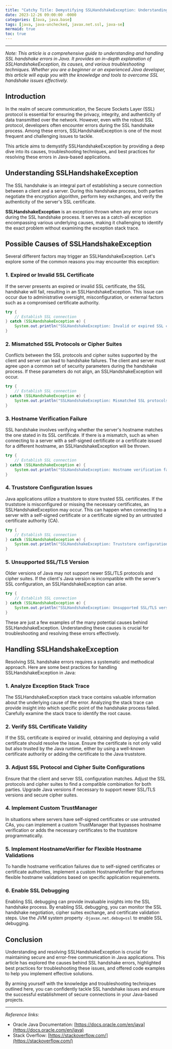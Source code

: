 ```yaml
---
title: "Catchy Title: Demystifying SSLHandshakeException: Understanding and Handling SSL Handshake Errors in Java"
date: 2023-12-26 09:00:00 -0000
categories: [Java, java.base]
tags: [java, java-unchecked, javax.net.ssl, java-se]
mermaid: true
toc: true
---
```



---

*Note: This article is a comprehensive guide to understanding and handling SSL handshake errors in Java. It provides an in-depth explanation of SSLHandshakeException, its causes, and various troubleshooting techniques. Whether you are a beginner or an experienced Java developer, this article will equip you with the knowledge and tools to overcome SSL handshake issues effectively.*

## Introduction

In the realm of secure communication, the Secure Sockets Layer (SSL) protocol is essential for ensuring the privacy, integrity, and authenticity of data transmitted over the network. However, even with the robust SSL protocol, developers often encounter errors during the SSL handshake process. Among these errors, SSLHandshakeException is one of the most frequent and challenging issues to tackle.

This article aims to demystify SSLHandshakeException by providing a deep dive into its causes, troubleshooting techniques, and best practices for resolving these errors in Java-based applications.

## Understanding SSLHandshakeException

The SSL handshake is an integral part of establishing a secure connection between a client and a server. During this handshake process, both parties negotiate the encryption algorithm, perform key exchanges, and verify the authenticity of the server's SSL certificate. 

**SSLHandshakeException** is an exception thrown when any error occurs during the SSL handshake process. It serves as a catch-all exception encompassing various underlying causes, making it challenging to identify the exact problem without examining the exception stack trace.

## Possible Causes of SSLHandshakeException

Several different factors may trigger an SSLHandshakeException. Let's explore some of the common reasons you may encounter this exception:

### 1. Expired or Invalid SSL Certificate

If the server presents an expired or invalid SSL certificate, the SSL handshake will fail, resulting in an SSLHandshakeException. This issue can occur due to administrative oversight, misconfiguration, or external factors such as a compromised certificate authority.

```java
try {
    // Establish SSL connection
} catch (SSLHandshakeException e) {
    System.out.println("SSLHandshakeException: Invalid or expired SSL certificate.");
}
```

### 2. Mismatched SSL Protocols or Cipher Suites

Conflicts between the SSL protocols and cipher suites supported by the client and server can lead to handshake failures. The client and server must agree upon a common set of security parameters during the handshake process. If these parameters do not align, an SSLHandshakeException will occur.

```java
try {
    // Establish SSL connection
} catch (SSLHandshakeException e) {
    System.out.println("SSLHandshakeException: Mismatched SSL protocols or cipher suites.");
}
```

### 3. Hostname Verification Failure

SSL handshake involves verifying whether the server's hostname matches the one stated in its SSL certificate. If there is a mismatch, such as when connecting to a server with a self-signed certificate or a certificate issued for a different hostname, an SSLHandshakeException will be thrown.

```java
try {
    // Establish SSL connection
} catch (SSLHandshakeException e) {
    System.out.println("SSLHandshakeException: Hostname verification failure.");
}
```

### 4. Truststore Configuration Issues

Java applications utilize a truststore to store trusted SSL certificates. If the truststore is misconfigured or missing the necessary certificates, an SSLHandshakeException may occur. This can happen when connecting to a server with a self-signed certificate or a certificate signed by an untrusted certificate authority (CA).

```java
try {
    // Establish SSL connection
} catch (SSLHandshakeException e) {
    System.out.println("SSLHandshakeException: Truststore configuration issue.");
}
```

### 5. Unsupported SSL/TLS Version

Older versions of Java may not support newer SSL/TLS protocols and cipher suites. If the client's Java version is incompatible with the server's SSL configuration, an SSLHandshakeException can arise.

```java
try {
    // Establish SSL connection
} catch (SSLHandshakeException e) {
    System.out.println("SSLHandshakeException: Unsupported SSL/TLS version.");
}
```

These are just a few examples of the many potential causes behind SSLHandshakeException. Understanding these causes is crucial for troubleshooting and resolving these errors effectively.

## Handling SSLHandshakeException

Resolving SSL handshake errors requires a systematic and methodical approach. Here are some best practices for handling SSLHandshakeException in Java:

### 1. Analyze Exception Stack Trace

The SSLHandshakeException stack trace contains valuable information about the underlying cause of the error. Analyzing the stack trace can provide insight into which specific point of the handshake process failed. Carefully examine the stack trace to identify the root cause.

### 2. Verify SSL Certificate Validity

If the SSL certificate is expired or invalid, obtaining and deploying a valid certificate should resolve the issue. Ensure the certificate is not only valid but also trusted by the Java runtime, either by using a well-known certificate authority or adding the certificate to the Java truststore.

### 3. Adjust SSL Protocol and Cipher Suite Configurations

Ensure that the client and server SSL configuration matches. Adjust the SSL protocols and cipher suites to find a compatible combination for both parties. Upgrade Java versions if necessary to support newer SSL/TLS versions and secure cipher suites.

### 4. Implement Custom TrustManager

In situations where servers have self-signed certificates or use untrusted CAs, you can implement a custom TrustManager that bypasses hostname verification or adds the necessary certificates to the truststore programmatically.

### 5. Implement HostnameVerifier for Flexible Hostname Validations

To handle hostname verification failures due to self-signed certificates or certificate authorities, implement a custom HostnameVerifier that performs flexible hostname validations based on specific application requirements.

### 6. Enable SSL Debugging

Enabling SSL debugging can provide invaluable insights into the SSL handshake process. By enabling SSL debugging, you can monitor the SSL handshake negotiation, cipher suites exchange, and certificate validation steps. Use the JVM system property `-Djavax.net.debug=ssl` to enable SSL debugging.

## Conclusion

Understanding and resolving SSLHandshakeException is crucial for maintaining secure and error-free communication in Java applications. This article has explored the causes behind SSL handshake errors, highlighted best practices for troubleshooting these issues, and offered code examples to help you implement effective solutions.

By arming yourself with the knowledge and troubleshooting techniques outlined here, you can confidently tackle SSL handshake issues and ensure the successful establishment of secure connections in your Java-based projects.

---

*Reference links:*
- Oracle Java Documentation: [https://docs.oracle.com/en/java](https://docs.oracle.com/en/java)
- Stack Overflow: [https://stackoverflow.com/](https://stackoverflow.com/)